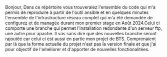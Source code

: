 Bonjour, Dans ce répèrtoire vous trouveraiez l'ensemble du code qui m'a permis de reproduire à partir de l'outil ansible et en quelques minutes l'ensemble de l'infrastructure réseau complet qui m'a été demandée de configurez et de managée durant mon premier stage en Août 2024.Celui ci comporte une branche qui permet l'installation redondante d'un serveur ftp, une autre pour apache. Il vas sans dire que des nouvelles branche seront rajoutée car celui ci est aussi en partie mon projet de BTS. Comprenaient par là que la forme actuelle du projet n'est pas la version finale et que j'ai pour objectif de l'améliorer et d'apporter de nouvelles fonctionalitées.
